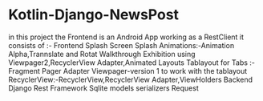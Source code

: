 # Kotlin-Django-NewsPost
in this project the Frontend is an Android App working as a RestClient 
it consists of :-
Frontend
Splash Screen
Splash Animations:-Animation Alpha,Trannslate and Rotat
Walkthrough Exhibition using Viewpager2,RecyclerView Adapter,Animated Layouts
Tablayout for Tabs :- Fragment Pager Adapter
Viewpager-version 1 to work with the tablayout
RecyclerView:-RecyclerView,RecyclerView Adapter,ViewHolders
Backend
Django Rest Framework
Sqlite
models
serializers
Request
